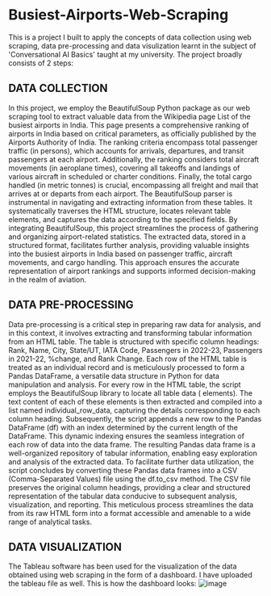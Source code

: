 # Busiest-Airports-Web-Scraping
This is a project I built to apply the concepts of data collection using web scraping, data pre-processing and data visulization learnt in the subject of 'Conversational AI Basics' taught at my university.
The project broadly consists of 2 steps:
## DATA COLLECTION
In this project, we employ the BeautifulSoup Python package as our web scraping tool to extract valuable data from the Wikipedia page List of the busiest airports in India. This page presents a comprehensive ranking of airports in India based on critical parameters, as officially published by the Airports Authority of India. The ranking criteria encompass total passenger traffic (in persons), which accounts for arrivals, departures, and transit passengers at each airport. Additionally, the ranking considers total aircraft movements (in aeroplane times), covering all takeoffs and landings of various aircraft in scheduled or charter conditions. Finally, the total cargo handled (in metric tonnes) is crucial, encompassing all freight and mail that arrives at or departs from each airport.
The BeautifulSoup parser is instrumental in navigating and extracting information from these tables. It systematically traverses the HTML structure, locates relevant table elements, and captures the data according to the specified fields. By integrating BeautifulSoup, this project streamlines the process of gathering and organizing airport-related statistics. The extracted data, stored in a structured format, facilitates further analysis, providing valuable insights into the busiest airports in India based on passenger traffic, aircraft movements, and cargo handling. This approach ensures the accurate representation of airport rankings and supports informed decision-making in the realm of aviation.

## DATA PRE-PROCESSING
Data pre-processing is a critical step in preparing raw data for analysis, and in this context, it involves extracting and transforming tabular information from an HTML table. The table is structured with specific column headings: Rank, Name, City, State/UT, IATA Code, Passengers in 2022-23, Passengers in 2021-22, %change, and Rank Change. Each row of the HTML table is treated as an individual record and is meticulously processed to form a Pandas DataFrame, a versatile data structure in Python for data manipulation and analysis.
For every row in the HTML table, the script employs the BeautifulSoup library to locate all table data (<td> elements). The text content of each of these elements is then extracted and compiled into a list named individual_row_data, capturing the details corresponding to each column heading. Subsequently, the script appends a new row to the Pandas DataFrame (df) with an index determined by the current length of the DataFrame. This dynamic indexing ensures the seamless integration of each row of data into the data frame.
The resulting Pandas data frame is a well-organized repository of tabular information, enabling easy exploration and analysis of the extracted data. To facilitate further data utilization, the script concludes by converting these Pandas data frames into a CSV (Comma-Separated Values) file using the df.to_csv method. The CSV file preserves the original column headings, providing a clear and structured representation of the tabular data conducive to subsequent analysis, visualization, and reporting. This meticulous process streamlines the data from its raw HTML form into a format accessible and amenable to a wide range of analytical tasks.

## DATA VISUALIZATION
The Tableau software has been used for the visualization of the data obtained using web scraping in the form of a dashboard. I have uploaded the tableau file as well. This is how the dashboard looks:
![image](https://github.com/Kartik-Koul/Busiest-Airports-Web-Scraping/assets/135736261/9079a7f9-cd62-4a15-a543-533152d4b760)




